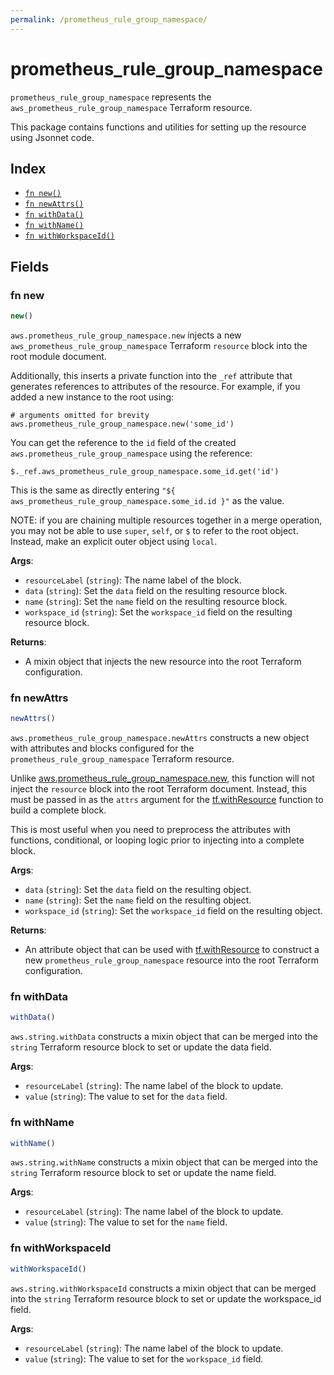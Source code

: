 ```yaml
---
permalink: /prometheus_rule_group_namespace/
---
```


# prometheus_rule_group_namespace

`prometheus_rule_group_namespace` represents the `aws_prometheus_rule_group_namespace` Terraform resource.



This package contains functions and utilities for setting up the resource using Jsonnet code.


## Index

* [`fn new()`](#fn-new)
* [`fn newAttrs()`](#fn-newattrs)
* [`fn withData()`](#fn-withdata)
* [`fn withName()`](#fn-withname)
* [`fn withWorkspaceId()`](#fn-withworkspaceid)

## Fields

### fn new

```ts
new()
```


`aws.prometheus_rule_group_namespace.new` injects a new `aws_prometheus_rule_group_namespace` Terraform `resource`
block into the root module document.

Additionally, this inserts a private function into the `_ref` attribute that generates references to attributes of the
resource. For example, if you added a new instance to the root using:

    # arguments omitted for brevity
    aws.prometheus_rule_group_namespace.new('some_id')

You can get the reference to the `id` field of the created `aws.prometheus_rule_group_namespace` using the reference:

    $._ref.aws_prometheus_rule_group_namespace.some_id.get('id')

This is the same as directly entering `"${ aws_prometheus_rule_group_namespace.some_id.id }"` as the value.

NOTE: if you are chaining multiple resources together in a merge operation, you may not be able to use `super`, `self`,
or `$` to refer to the root object. Instead, make an explicit outer object using `local`.

**Args**:
  - `resourceLabel` (`string`): The name label of the block.
  - `data` (`string`): Set the `data` field on the resulting resource block.
  - `name` (`string`): Set the `name` field on the resulting resource block.
  - `workspace_id` (`string`): Set the `workspace_id` field on the resulting resource block.

**Returns**:
- A mixin object that injects the new resource into the root Terraform configuration.


### fn newAttrs

```ts
newAttrs()
```


`aws.prometheus_rule_group_namespace.newAttrs` constructs a new object with attributes and blocks configured for the `prometheus_rule_group_namespace`
Terraform resource.

Unlike [aws.prometheus_rule_group_namespace.new](#fn-new), this function will not inject the `resource`
block into the root Terraform document. Instead, this must be passed in as the `attrs` argument for the
[tf.withResource](https://github.com/tf-libsonnet/core/tree/main/docs#fn-withresource) function to build a complete block.

This is most useful when you need to preprocess the attributes with functions, conditional, or looping logic prior to
injecting into a complete block.

**Args**:
  - `data` (`string`): Set the `data` field on the resulting object.
  - `name` (`string`): Set the `name` field on the resulting object.
  - `workspace_id` (`string`): Set the `workspace_id` field on the resulting object.

**Returns**:
  - An attribute object that can be used with [tf.withResource](https://github.com/tf-libsonnet/core/tree/main/docs#fn-withresource) to construct a new `prometheus_rule_group_namespace` resource into the root Terraform configuration.


### fn withData

```ts
withData()
```

`aws.string.withData` constructs a mixin object that can be merged into the `string`
Terraform resource block to set or update the data field.



**Args**:
  - `resourceLabel` (`string`): The name label of the block to update.
  - `value` (`string`): The value to set for the `data` field.


### fn withName

```ts
withName()
```

`aws.string.withName` constructs a mixin object that can be merged into the `string`
Terraform resource block to set or update the name field.



**Args**:
  - `resourceLabel` (`string`): The name label of the block to update.
  - `value` (`string`): The value to set for the `name` field.


### fn withWorkspaceId

```ts
withWorkspaceId()
```

`aws.string.withWorkspaceId` constructs a mixin object that can be merged into the `string`
Terraform resource block to set or update the workspace_id field.



**Args**:
  - `resourceLabel` (`string`): The name label of the block to update.
  - `value` (`string`): The value to set for the `workspace_id` field.
